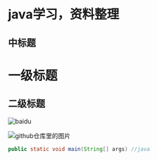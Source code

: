 java学习，资料整理
========
中标题
------

# 一级标题
## 二级标题


![baidu](http://www.baidu.com/img/bdlogo.gif)  

![github仓库里的图片](https://github.com/guodongxiaren/ImageCache/raw/master/Logo/foryou.gif)  

```Java
public static void main(String[] args) //java
